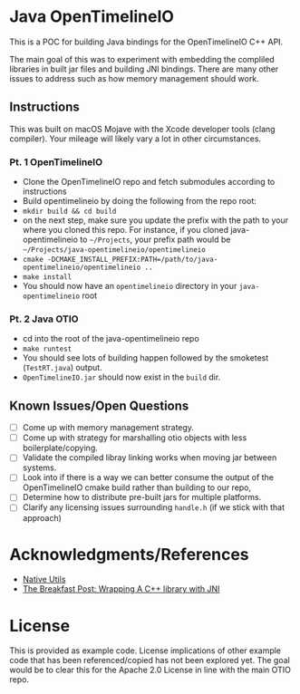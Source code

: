 # Java OpenTimelineIO

This is a POC for building Java bindings for the OpenTimelineIO C++ API.

The main goal of this was to experiment with embedding the compliled libraries
in built jar files and building JNI bindings. There are many other issues to
address such as how memory management should work.

## Instructions

This was built on macOS Mojave with the Xcode developer tools (clang compiler).
Your mileage will likely vary a lot in other circumstances.

### Pt. 1 OpenTimelineIO

- Clone the OpenTimelineIO repo and fetch submodules according to instructions
- Build opentimelineio by doing the following from the repo root:
- `mkdir build && cd build`
- on the next step, make sure you update the prefix with the path to your where you cloned this repo. For instance, if you cloned java-opentimelineio to `~/Projects`, your prefix path would be `~/Projects/java-opentimelineio/opentimelineio`
- `cmake -DCMAKE_INSTALL_PREFIX:PATH=/path/to/java-opentimelineio/opentimelineio ..`
- `make install`
- You should now have an `opentimelineio` directory in your `java-opentimelineio` root

### Pt. 2 Java OTIO

- cd into the root of the java-opentimelineio repo
- `make runtest`
- You should see lots of building happen followed by the smoketest (`TestRT.java`) output.
- `OpenTimelineIO.jar` should now exist in the `build` dir.

## Known Issues/Open Questions

- [ ] Come up with memory management strategy.
- [ ] Come up with strategy for marshalling otio objects with less boilerplate/copying.
- [ ] Validate the compiled libray linking works when moving jar between systems.
- [ ] Look into if there is a way we can better consume the output of the OpenTimelineIO cmake build rather than building to our repo,
- [ ] Determine how to distribute pre-built jars for multiple platforms.
- [ ] Clarify any licensing issues surrounding `handle.h` (if we stick with that approach)

# Acknowledgments/References

- [Native Utils](https://github.com/adamheinrich/native-utils)
- [The Breakfast Post: Wrapping A C++ library with JNI](https://thebreakfastpost.com/2012/01/21/wrapping-a-c-library-with-jni-introduction/)

# License

This is provided as example code. License implications of other example code that has been referenced/copied has not been explored yet.
The goal would be to clear this for the Apache 2.0 License in line with the main OTIO repo.
